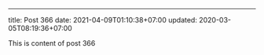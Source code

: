 ---
title: Post 366
date: 2021-04-09T01:10:38+07:00
updated: 2020-03-05T08:19:36+07:00

This is content of post 366